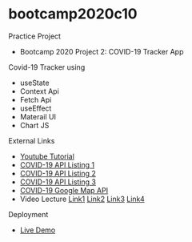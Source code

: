 # bootcamp2020c10
Practice Project
* Bootcamp 2020 Project 2: COVID-19 Tracker App

Covid-19 Tracker using
* useState
* Context Api
* Fetch Api
* useEffect
* Materail UI
* Chart JS

External Links
* [Youtube Tutorial](https://www.youtube.com/watch?v=khJlrj3Y6Ls&ab_channel=JavaScriptMastery)
* [COVID-19 API Listing 1](https://rapidapi.com/collection/coronavirus-covid-19)
* [COVID-19 API Listing 2](https://covid-19-apis.postman.com/)
* [COVID-19 API Listing 3](https://dataconomy.com/2020/04/apis-to-track-coronavirus-covid-19/)
* [COVID-19 Google Map API](https://developers.google.com/maps/covid19)
* Video Lecture [Link1](https://www.youtube.com/watch?v=_JcQ5ISu2PQ&lc=&ab_channel=PanacloudServerlessSaaSTraining) [Link2](https://www.facebook.com/zeeshanhanif/videos/10223727984452482/) [Link3](https://www.youtube.com/watch?v=hbVAt-44G9Y&ab_channel=PanacloudServerlessSaaSTraininginUrdu) [Link4](https://www.facebook.com/zeeshanhanif/videos/10223743572722179/)

Deployment
* [Live Demo](http://hassanalikhan-bc2020c10.surge.sh/)
